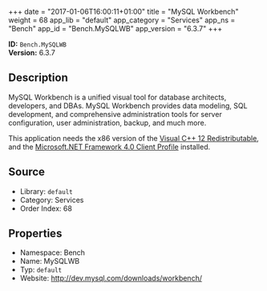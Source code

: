 ﻿+++
date = "2017-01-06T16:00:11+01:00"
title = "MySQL Workbench"
weight = 68
app_lib = "default"
app_category = "Services"
app_ns = "Bench"
app_id = "Bench.MySQLWB"
app_version = "6.3.7"
+++

**ID:** `Bench.MySQLWB`  
**Version:** 6.3.7  
<!--more-->

## Description
MySQL Workbench is a unified visual tool for database architects, developers, and DBAs.
MySQL Workbench provides data modeling, SQL development, and comprehensive administration
tools for server configuration, user administration, backup, and much more.

This application needs the x86 version of the [Visual C++ 12 Redistributable](https://www.microsoft.com/download/details.aspx?id=40784),
and the [Microsoft.NET Framework 4.0 Client Profile](http://www.microsoft.com/download/details.aspx?id=17113) installed.

## Source

* Library: `default`
* Category: Services
* Order Index: 68

## Properties

* Namespace: Bench
* Name: MySQLWB
* Typ: `default`
* Website: <http://dev.mysql.com/downloads/workbench/>

